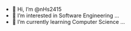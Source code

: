- 👋 Hi, I’m @nHs2415
- 👀 I’m interested in Software Engineering  ...
- 🌱 I’m currently learning Computer Science ...


<!---
nHs2415/nHs2415 is a ✨ special ✨ repository because its `README.md` (this file) appears on your GitHub profile.
You can click the Preview link to take a look at your changes.
--->
